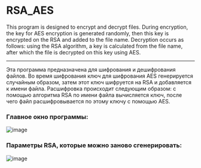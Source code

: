 # RSA_AES
This program is designed to encrypt and decrypt files.
During encryption, the key for AES encryption is generated randomly, then this key is encrypted on the RSA and added to the file name.
Decryption occurs as follows: using the RSA algorithm, a key is calculated from the file name, after which the file is decrypted on this key using AES.

--------------------------------
Эта программа предназначена для шифрования и дешифрования файлов. Во время шифрования ключ для шифрования AES генерируется случайным образом, затем этот ключ шифруется на RSA и добавляется к имени файла. Расшифровка происходит следующим образом: с помощью алгоритма RSA по имени файла вычисляется ключ, после чего файл расшифровывается по этому ключу с помощью AES.

### Главное окно программы:

![image](https://user-images.githubusercontent.com/58555309/104447966-5a2d5680-55be-11eb-9d05-f42de25cb50d.png)

### Параметры RSA, которые можно заново сгенерировать:

![image](https://user-images.githubusercontent.com/58555309/104448006-66191880-55be-11eb-9088-ce001c26663b.png)
